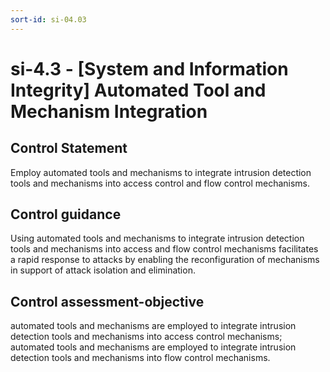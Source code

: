 ```yaml
---
sort-id: si-04.03
---
```


# si-4.3 - \[System and Information Integrity\] Automated Tool and Mechanism Integration

## Control Statement

Employ automated tools and mechanisms to integrate intrusion detection tools and mechanisms into access control and flow control mechanisms.

## Control guidance

Using automated tools and mechanisms to integrate intrusion detection tools and mechanisms into access and flow control mechanisms facilitates a rapid response to attacks by enabling the reconfiguration of mechanisms in support of attack isolation and elimination.

## Control assessment-objective

automated tools and mechanisms are employed to integrate intrusion detection tools and mechanisms into access control mechanisms;
automated tools and mechanisms are employed to integrate intrusion detection tools and mechanisms into flow control mechanisms.
